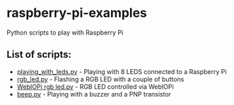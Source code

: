 # raspberry-pi-examples
Python scripts to play with Raspberry Pi

## List of scripts:
 - [playing_with_leds.py](playing_with_leds.py) - Playing with 8 LEDS connected to a Raspberry Pi
 - [rgb_led.py](rgb_led.py) - Flashing a RGB LED with a couple of buttons
 - [WebIOPi rgb led.py](WebIOPi-rgbled) - RGB LED controlled via WebIOPi
 - [beep.py](beep.py) - Playing with a buzzer and a PNP transistor
